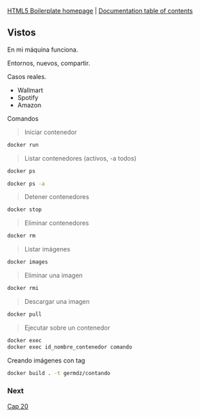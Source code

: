 [HTML5 Boilerplate homepage](https://html5boilerplate.com/) | [Documentation
table of contents](TOC.md)

## Vistos
En mi máquina funciona.

Entornos, nuevos, compartir.

Casos reales.
- Wallmart
- Spotify
- Amazon

Comandos

>Iniciar contenedor
```bash
docker run
```
>Listar contenedores (activos, -a todos)
```bash
docker ps
```
```bash
docker ps -a
```
>Detener contenedores
```bash
docker stop
```
>Eliminar contenedores
```bash
docker rm
```
>Listar imágenes
```bash
docker images
```
>Eliminar una imagen
```bash
docker rmi
```
>Descargar una imagen
```bash
docker pull
```
>Ejecutar sobre un contenedor
```bash
docker exec
docker exec id_nombre_contenedor comando
```

Creando imágenes con tag <nombre>
```bash
docker build . -t germdz/contando
```

### Next
[Cap 20](https://www.udemy.com/course/curso-practico-de-docker-y-microservicios-desde-cero/learn/lecture/16683812#questions)

